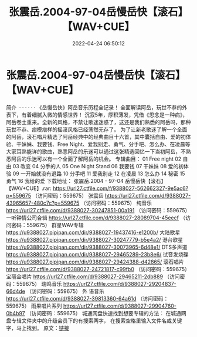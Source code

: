 ﻿---
title: 张震岳.2004-97-04岳慢岳快【滚石】【WAV+CUE】
date: 2022-04-24 06:50:12
categories: WAV车载音乐、镜像
tags: 国语流行
---
# 张震岳.2004-97-04岳慢岳快【滚石】【WAV+CUE】

简介  · · · · ·
·
《岳慢岳快》阿岳音乐历程全记录！
全面解读阿岳，玩世不恭的外表下，有着细腻入微的情感世界！
沉寂5年，厚积薄发，凭借《思念是一种病》，阿岳卷土重来。全新的风格，不禁让歌迷迷惑了，这还是我们熟悉的阿岳吗，那种玩世不恭、痞模痞样的摇滚风格已经荡然无存了。
为了让新老歌迷了解一个全面的阿岳，滚石唱片精选了阿岳经典中的经典曲目十六首，其中囊括自由、爱的初体验、干妹妹、我要钱、Free
Night、爱我别走、勇气、分手吧、怎么办、在凌晨等大家耳熟能详的歌曲，熟悉阿岳的乐迷可以通过这张精选回忆一下当初阿岳，不熟悉阿岳的乐迷可以有一个全面了解阿岳的机会。
专辑曲目：
01 Free night
02 自由
03 改变
04 分手的人
05 One Night Stand
06 我要钱
07 干妹妹
08 爱的初体验
09 一开始就没有退路
10 分手吧
11 爱我别走
12 在凌晨
13 怎么办
14 秘密
15 勇气
16 我给的爱
下载地址：
张震岳.2004 - 97-04 岳慢岳快【滚石】【WAV+CUE】.rar: https://url27.ctfile.com/f/9388027-562662327-9e5ac6?p=559675
（访问密码：559675）
张震岳
https://url27.ctfile.com/d/9388027-43965657-480c7c?p=559675
（访问密码：559675）
纯音乐
https://url27.ctfile.com/d/9388027-30247851-00a191
（访问密码：559675）
一听钟情公司合辑
https://url27.ctfile.com/d/9388027-28089704-45eecf
（访问密码：559675）
群星WAV专辑
https://u9388027.pipipan.com/dir/9388027-19437416-e1200b/
大陆歌星
https://u9388027.pipipan.com/dir/9388027-30247779-b5e4a2/
港台歌星
https://u9388027.pipipan.com/dir/9388027-30073965-6d48e1/
DTS多声道
https://u9388027.pipipan.com/dir/9388027-29465289-23b8e6/
试音发烧碟
https://u9388027.pipipan.com/dir/9388027-29424388-d42865/
滚石唱片
https://url27.ctfile.com/d/9388027-24721817-c99fb0
（访问密码：559675）
宝丽金唱片
https://url27.ctfile.com/d/9388027-29465211-2db889
（访问密码：559675）
瑞鸣音乐
https://url27.ctfile.com/d/9388027-29204837-66d4de
（访问密码：559675）
外
语音乐
https://url27.ctfile.com/d/9388027-39813360-64a61d
（访问密码：559675）
雨果唱片系列
https://url27.ctfile.com/d/9388027-29904760-0b4b97
（访问密码：559675）
城通网盘快速找到想要专辑的方法：
在城通网盘专辑文件夹中的升级会员下的有搜索两字，
在搜索空格里输入文件名或关键字，马上找到。
原文：[链接](https://blog.sina.com.cn/s/blog_1647c7e7601030wtt.html)